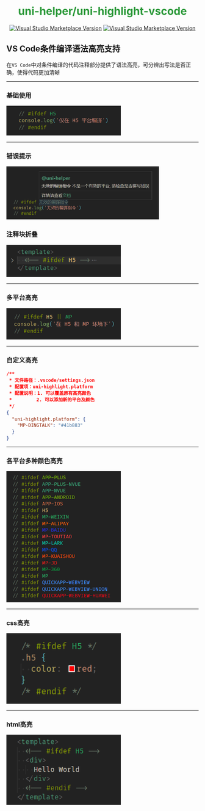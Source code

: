 <h1 align="center"><font color="#2a9838">uni-helper/uni-highlight-vscode</font></h1>
<p align="center">
<a href="https://marketplace.visualstudio.com/items?itemName=uni-helper.uni-highlight-vscode" target="__blank"><img src="https://img.shields.io/visual-studio-marketplace/v/uni-helper.uni-highlight-vscode.svg?color=4d9375&amp;label=Marketplace&logo=visual-studio-code" alt="Visual Studio Marketplace Version" /></a>
<a href="https://open-vsx.org/extension/uni-helper/uni-highlight-vscode" target="__blank"><img src="https://img.shields.io/visual-studio-marketplace/v/uni-helper.uni-highlight-vscode.svg?color=c160ef&amp;label=OpenVSX&logo=OpenVSX" alt="Visual Studio Marketplace Version" /></a>
</p>

## VS Code条件编译语法高亮支持

在`VS Code`中对条件编译的代码注释部分提供了语法高亮，可分辨出写法是否正确，使得代码更加清晰

***

### 基础使用

<img src="./.github/images/base.png" width="300">

***

### 错误提示

<img src='./.github/images/error.png' width="400">

### 注释块折叠

<img src="./.github/images/folding.png" width="300">

***

### 多平台高亮

<img src="./.github/images/more.png" width="300">

***

### 自定义高亮

```json
/**
 * 文件路径：.vscode/settings.json
 * 配置项：uni-highlight.platform
 * 配置说明：1. 可以覆盖原有高亮颜色
 *         2. 可以添加新的平台及颜色
 */
{
  "uni-highlight.platform": {
    "MP-DINGTALK": "#41b883"
  }
}
```

***

### 各平台多种颜色高亮

<img src="./.github/images/colorful.png" width="300">

***

### css高亮

<img src='./.github/images/css.png' width="300">

***

### html高亮

<img src='./.github/images/html.png' width="300">
